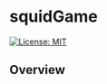 # squidGame
[![License: MIT](https://img.shields.io/badge/License-MIT-yellow.svg)](https://opensource.org/licenses/MIT)

## Overview